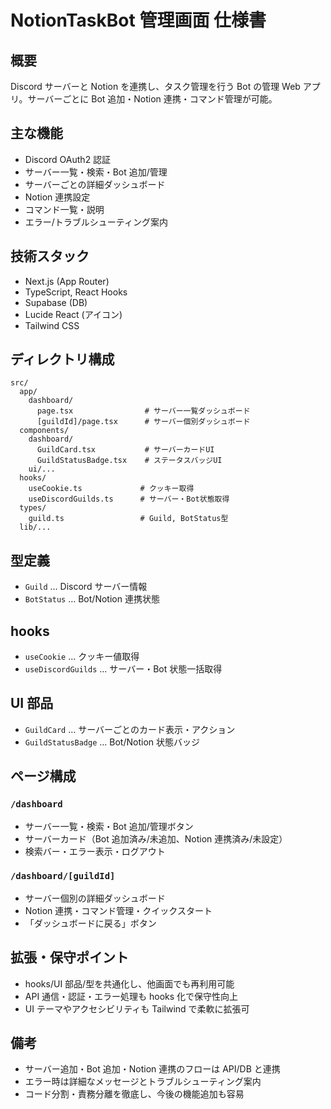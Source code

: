 # NotionTaskBot 管理画面 仕様書

## 概要

Discord サーバーと Notion を連携し、タスク管理を行う Bot の管理 Web アプリ。サーバーごとに Bot 追加・Notion 連携・コマンド管理が可能。

## 主な機能

- Discord OAuth2 認証
- サーバー一覧・検索・Bot 追加/管理
- サーバーごとの詳細ダッシュボード
- Notion 連携設定
- コマンド一覧・説明
- エラー/トラブルシューティング案内

## 技術スタック

- Next.js (App Router)
- TypeScript, React Hooks
- Supabase (DB)
- Lucide React (アイコン)
- Tailwind CSS

## ディレクトリ構成

```
src/
  app/
    dashboard/
      page.tsx                # サーバー一覧ダッシュボード
      [guildId]/page.tsx      # サーバー個別ダッシュボード
  components/
    dashboard/
      GuildCard.tsx           # サーバーカードUI
      GuildStatusBadge.tsx    # ステータスバッジUI
    ui/...
  hooks/
    useCookie.ts             # クッキー取得
    useDiscordGuilds.ts      # サーバー・Bot状態取得
  types/
    guild.ts                 # Guild, BotStatus型
  lib/...
```

## 型定義

- `Guild` … Discord サーバー情報
- `BotStatus` … Bot/Notion 連携状態

## hooks

- `useCookie` … クッキー値取得
- `useDiscordGuilds` … サーバー・Bot 状態一括取得

## UI 部品

- `GuildCard` … サーバーごとのカード表示・アクション
- `GuildStatusBadge` … Bot/Notion 状態バッジ

## ページ構成

### `/dashboard`

- サーバー一覧・検索・Bot 追加/管理ボタン
- サーバーカード（Bot 追加済み/未追加、Notion 連携済み/未設定）
- 検索バー・エラー表示・ログアウト

### `/dashboard/[guildId]`

- サーバー個別の詳細ダッシュボード
- Notion 連携・コマンド管理・クイックスタート
- 「ダッシュボードに戻る」ボタン

## 拡張・保守ポイント

- hooks/UI 部品/型を共通化し、他画面でも再利用可能
- API 通信・認証・エラー処理も hooks 化で保守性向上
- UI テーマやアクセシビリティも Tailwind で柔軟に拡張可

## 備考

- サーバー追加・Bot 追加・Notion 連携のフローは API/DB と連携
- エラー時は詳細なメッセージとトラブルシューティング案内
- コード分割・責務分離を徹底し、今後の機能追加も容易
